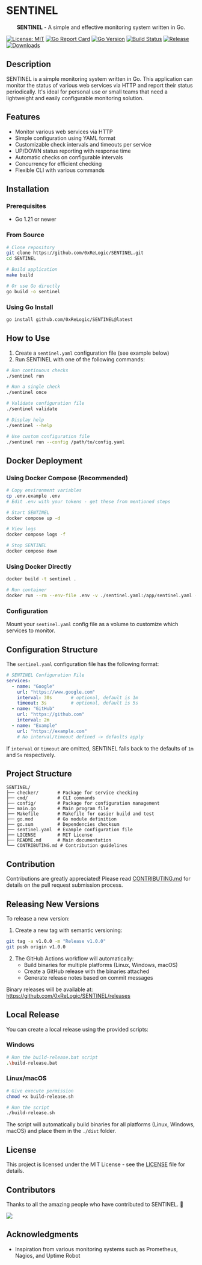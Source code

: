 # SENTINEL

<div align="center">
  <p><strong>SENTINEL</strong> - A simple and effective monitoring system written in Go.</p>
</div>

[![License: MIT](https://img.shields.io/badge/License-MIT-yellow.svg)](https://opensource.org/licenses/MIT)
[![Go Report Card](https://goreportcard.com/badge/github.com/0xReLogic/SENTINEL)](https://goreportcard.com/report/github.com/0xReLogic/SENTINEL)
[![Go Version](https://img.shields.io/github/go-mod/go-version/0xReLogic/SENTINEL)](https://github.com/0xReLogic/SENTINEL)
[![Build Status](https://img.shields.io/github/actions/workflow/status/0xReLogic/SENTINEL/go.yml?branch=main)](https://github.com/0xReLogic/SENTINEL/actions)
[![Release](https://img.shields.io/github/v/release/0xReLogic/SENTINEL)](https://github.com/0xReLogic/SENTINEL/releases)
[![Downloads](https://img.shields.io/github/downloads/0xReLogic/SENTINEL/total)](https://github.com/0xReLogic/SENTINEL/releases)

## Description

SENTINEL is a simple monitoring system written in Go. This application can monitor the status of various web services via HTTP and report their status periodically. It's ideal for personal use or small teams that need a lightweight and easily configurable monitoring solution.

## Features

- Monitor various web services via HTTP
- Simple configuration using YAML format
- Customizable check intervals and timeouts per service
- UP/DOWN status reporting with response time
- Automatic checks on configurable intervals
- Concurrency for efficient checking
- Flexible CLI with various commands

## Installation

### Prerequisites

- Go 1.21 or newer

### From Source

```bash
# Clone repository
git clone https://github.com/0xReLogic/SENTINEL.git
cd SENTINEL

# Build application
make build

# Or use Go directly
go build -o sentinel
```

### Using Go Install

```bash
go install github.com/0xReLogic/SENTINEL@latest
```

## How to Use

1. Create a `sentinel.yaml` configuration file (see example below)
2. Run SENTINEL with one of the following commands:

```bash
# Run continuous checks
./sentinel run

# Run a single check
./sentinel once

# Validate configuration file
./sentinel validate

# Display help
./sentinel --help

# Use custom configuration file
./sentinel run --config /path/to/config.yaml
```

## Docker Deployment

### Using Docker Compose (Recommended)
```bash
# Copy environment variables
cp .env.example .env
# Edit .env with your tokens - get these from mentioned steps 

# Start SENTINEL
docker compose up -d

# View logs
docker compose logs -f

# Stop SENTINEL
docker compose down
```

### Using Docker Directly
```bash
docker build -t sentinel .

# Run container
docker run --rm --env-file .env -v ./sentinel.yaml:/app/sentinel.yaml -p 8080:8080 sentinel
```

### Configuration
Mount your `sentinel.yaml` config file as a volume to customize which services to monitor.

## Configuration Structure

The `sentinel.yaml` configuration file has the following format:

```yaml
# SENTINEL Configuration File
services:
  - name: "Google"
    url: "https://www.google.com"
    interval: 30s       # optional, default is 1m
    timeout: 3s         # optional, default is 5s
  - name: "GitHub"
    url: "https://github.com"
    interval: 2m
  - name: "Example"
    url: "https://example.com"
    # No interval/timeout defined -> defaults apply
```

If `interval` or `timeout` are omitted, SENTINEL falls back to the defaults of `1m`
and `5s` respectively.

## Project Structure

```
SENTINEL/
├── checker/       # Package for service checking
├── cmd/           # CLI commands
├── config/        # Package for configuration management
├── main.go        # Main program file
├── Makefile       # Makefile for easier build and test
├── go.mod         # Go module definition
├── go.sum         # Dependencies checksum
├── sentinel.yaml  # Example configuration file
├── LICENSE        # MIT License
├── README.md      # Main documentation
└── CONTRIBUTING.md # Contribution guidelines
```

## Contribution

Contributions are greatly appreciated! Please read [CONTRIBUTING.md](CONTRIBUTING.md) for details on the pull request submission process.

## Releasing New Versions

To release a new version:

1. Create a new tag with semantic versioning:
```bash
git tag -a v1.0.0 -m "Release v1.0.0"
git push origin v1.0.0
```

2. The GitHub Actions workflow will automatically:
   - Build binaries for multiple platforms (Linux, Windows, macOS)
   - Create a GitHub release with the binaries attached
   - Generate release notes based on commit messages

Binary releases will be available at: https://github.com/0xReLogic/SENTINEL/releases

## Local Release

You can create a local release using the provided scripts:

### Windows
```bash
# Run the build-release.bat script
.\build-release.bat
```

### Linux/macOS
```bash
# Give execute permission
chmod +x build-release.sh

# Run the script
./build-release.sh
```

The script will automatically build binaries for all platforms (Linux, Windows, macOS) and place them in the `./dist` folder.
## License

This project is licensed under the MIT License - see the [LICENSE](LICENSE) file for details.

## Contributors

Thanks to all the amazing people who have contributed to SENTINEL. 🎉

<a href="https://github.com/0xReLogic/SENTINEL/graphs/contributors">
  <img src="https://contrib.rocks/image?repo=0xReLogic/SENTINEL" />
</a>


## Acknowledgments

- Inspiration from various monitoring systems such as Prometheus, Nagios, and Uptime Robot
